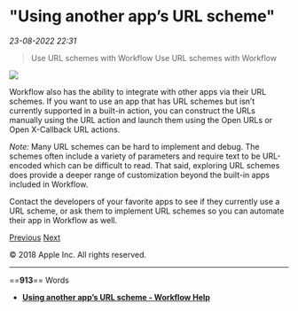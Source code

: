 # "Using another app’s URL scheme"

*23-08-2022 22:31* 

> Use URL schemes with Workflow
Use URL schemes with Workflow

![](https://help.apple.com/workflow/en.lproj/GlobalArt/AppIconDefault_Workflow.png)

Workflow also has the ability to integrate with other apps via their URL schemes. If you want to use an app that has URL schemes but isn’t currently supported in a built-in action, you can construct the URLs manually using the URL action and launch them using the Open URLs or Open X-Callback URL actions.

*Note:* Many URL schemes can be hard to implement and debug. The schemes often include a variety of parameters and require text to be URL-encoded which can be difficult to read. That said, exploring URL schemes does provide a deeper range of customization beyond the built-in apps included in Workflow.

Contact the developers of your favorite apps to see if they currently use a URL scheme, or ask them to implement URL schemes so you can automate their app in Workflow as well.

[Previous](https://help.apple.com/workflow/#/apdcd7f20a6f) [Next](https://help.apple.com/workflow/#/apd2d448b2de)

© 2018 Apple Inc. All rights reserved.
***

==**913**== Words

- **[Using another app’s URL scheme - Workflow Help](https://help.apple.com/workflow/#/apd68802640c)**